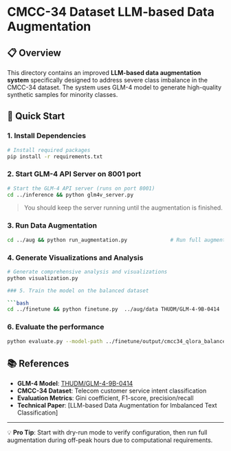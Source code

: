 # CMCC-34 Dataset LLM-based Data Augmentation

## 📋 Overview

This directory contains an improved **LLM-based data augmentation system** specifically designed to address severe class imbalance in the CMCC-34 dataset. The system uses GLM-4 model to generate high-quality synthetic samples for minority classes.

## 🚀 Quick Start

### 1. Install Dependencies
```bash
# Install required packages
pip install -r requirements.txt
```

### 2. Start GLM-4 API Server on 8001 port
```bash
# Start the GLM-4 API server (runs on port 8001)
cd ../inference && python glm4v_server.py
```
> You should keep the server running until the augmentation is finished.

### 3. Run Data Augmentation

```bash
cd ../aug && python run_augmentation.py              # Run full augmentation
```

### 4. Generate Visualizations and Analysis

```bash
# Generate comprehensive analysis and visualizations
python visualization.py

### 5. Train the model on the balanced dataset

```bash
cd ../finetune && python finetune.py  ../aug/data THUDM/GLM-4-9B-0414  configs/balanced_qlora.yaml 
```

### 6. Evaluate the performance

```bash
python evaluate.py --model-path ../finetune/output/cmcc34_qlora_balanced_system_prompt/checkpoint-5000
```

## 📚 References

- **GLM-4 Model**: [THUDM/GLM-4-9B-0414](https://huggingface.co/THUDM/GLM-4-9B-0414)
- **CMCC-34 Dataset**: Telecom customer service intent classification
- **Evaluation Metrics**: Gini coefficient, F1-score, precision/recall
- **Technical Paper**: [LLM-based Data Augmentation for Imbalanced Text Classification]

---

💡 **Pro Tip**: Start with dry-run mode to verify configuration, then run full augmentation during off-peak hours due to computational requirements.
